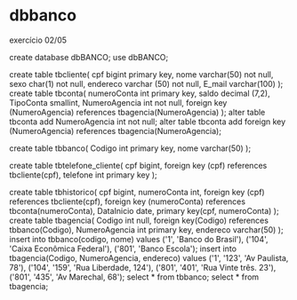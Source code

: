 # dbbanco
exercício 02/05

create database dbBANCO; 
use dbBANCO;  

create table tbcliente(
cpf bigint primary key,
nome varchar(50) not null,
sexo char(1) not null,
endereco varchar (50) not null,
E_mail varchar(100)
);
create table tbconta(
numeroConta int primary key,
saldo decimal (7,2),
TipoConta smallint, 
NumeroAgencia int not null,
foreign key (NumeroAgencia) references tbagencia(NumeroAgencia)
);
alter table tbconta add NumeroAgencia int not null;
alter table tbconta add foreign key (NumeroAgencia) references tbagencia(NumeroAgencia);

create table tbbanco(
Codigo int primary key,
nome varchar(50)
);

create table tbtelefone_cliente(
cpf bigint,
foreign key (cpf) references tbcliente(cpf),
telefone int primary key
);


create table tbhistorico(
cpf bigint,
numeroConta int,
foreign key (cpf) references tbcliente(cpf),
foreign key (numeroConta) references tbconta(numeroConta),
DataInicio date,
primary key(cpf, numeroConta)
);
create table tbagencia(
Codigo int null, 
foreign key(Codigo) references tbbanco(Codigo),
NumeroAgencia int primary key,
endereco varchar(50)
); 
insert into tbbanco(codigo, nome)
values ('1', 'Banco do Brasil'),
('104', 'Caixa Econômica Federal'),
('801', 'Banco Escola');
insert into tbagencia(Codigo, NumeroAgencia, endereco)
values ('1', '123', 'Av Paulista, 78'),
('104', '159', 'Rua Liberdade, 124'),
('801', '401', 'Rua Vinte três. 23'),
('801', '435', 'Av Marechal, 68');
select * from tbbanco;
select * from tbagencia;


